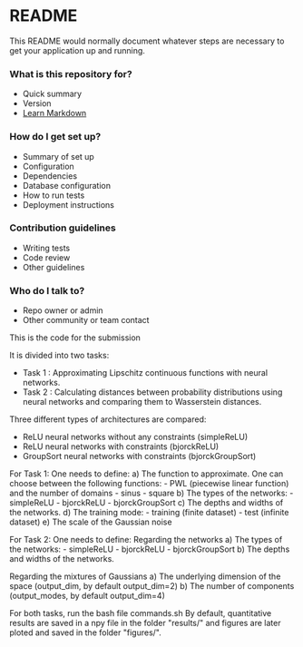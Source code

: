 # README #

This README would normally document whatever steps are necessary to get your application up and running.

### What is this repository for? ###

* Quick summary
* Version
* [Learn Markdown](https://bitbucket.org/tutorials/markdowndemo)

### How do I get set up? ###

* Summary of set up
* Configuration
* Dependencies
* Database configuration
* How to run tests
* Deployment instructions

### Contribution guidelines ###

* Writing tests
* Code review
* Other guidelines

### Who do I talk to? ###

* Repo owner or admin
* Other community or team contact

This is the code for the submission 

It is divided into two tasks:
- Task 1 : Approximating Lipschitz continuous functions with neural networks.
- Task 2 : Calculating distances between probability distributions using neural networks and comparing them to Wasserstein distances.

Three different types of architectures are compared:
- ReLU neural networks without any constraints (simpleReLU)
- ReLU neural networks with constraints (bjorckReLU)
- GroupSort neural networks with constraints (bjorckGroupSort)

For Task 1:
One needs to define:
a) The function to approximate. One can choose between the following functions:
    - PWL (piecewise linear function) and the number of domains
    - sinus
    - square
b) The types of the networks:
    - simpleReLU
    - bjorckReLU
    - bjorckGroupSort
c) The depths and widths of the networks.
d) The training mode:
    - training (finite dataset)
    - test (infinite dataset)
e) The scale of the Gaussian noise


For Task 2:
One needs to define:
Regarding the networks
    a) The types of the networks:
        - simpleReLU
        - bjorckReLU
        - bjorckGroupSort
    b) The depths and widths of the networks.

Regarding the mixtures of Gaussians
    a) The underlying dimension of the space (output_dim, by default output_dim=2)
    b) The number of components (output_modes, by default output_dim=4)

For both tasks, run the bash file commands.sh
By default, quantitative results are saved in a npy file in the folder "results/" and figures are later ploted and saved in the folder "figures/".
